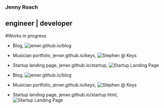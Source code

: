 ### Jenny Roach
## engineer | developer

#Works in progress

- Blog, ![jenwr.github.io/blog](../blog)
- Musician portfolio, jenwr.github.io/keys, ![Stephen @ Keys](../musicportfolio)
- Startup landing page, jenwr.github.io/startup, ![Startup Landing Page](../startup)


- Blog, ![jenwr.github.io/blog](../blog)
- Musician portfolio, jenwr.github.io/keys, ![Stephen @ Keys](../musicportfolio)
- Startup landing page, jenwr.github.io/startup.html, ![Startup Landing Page](../startup)

